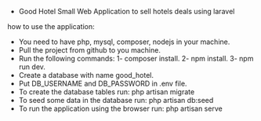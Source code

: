 * Good Hotel
Small Web Application to sell hotels deals using laravel 

how to use the application:
- You need to have php, mysql, composer, nodejs in your machine.
- Pull the project from github to you machine.
- Run the following commands:
1- composer install.
2- npm install.
3- npm run dev.
- Create a database with name good_hotel.
- Put DB_USERNAME and DB_PASSWORD in .env file.
- To create the database tables run:
 php artisan migrate 
 - To seed some data in the database run:
 php artisan db:seed
 - To run the application using the browser run:
 php artisan serve